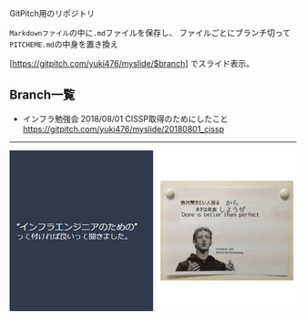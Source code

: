 GitPitch用のリポジトリ

`Markdownファイル`の中に`.md`ファイルを保存し、
ファイルごとにブランチ切って`PITCHEME.md`の中身を置き換え

[https://gitpitch.com/yuki476/myslide/$branch]
でスライド表示。

## Branch一覧

- インフラ勉強会 2018/08/01 CISSP取得のためにしたこと
https://gitpitch.com/yuki476/myslide/20180801_cissp




---

![Trying](/img/trying.png)